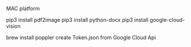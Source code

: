 MAC platform 

pip3 install pdf2image
pip3 install python-docx
pip3 install google-cloud-vision

brew install poppler
create Token.json from Google Cloud Api


